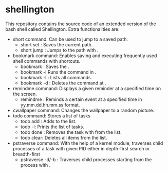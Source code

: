 # shellington

This repository contains the source code of an extended version of the bash shell called Shellington. Extra functionalities are:
* short command: Can be used to jump to a saved path.
  * short set <name>: Saves the current path.
  * short jump <name>: Jumps to the path with <name>.
* bookmark command: Enables saving and executing frequently used shell commands with shortcuts.
  * bookmark <cmd>: Saves the <cmd>.
  * bookmark -i <index> Runs the command in <index>.
  * bookmark -l : Lists all commands.
  * bookmark -d <index> : Deletes the command at <index>.
* remindme command: Displays a given reminder at a specified time on the screen.
  * remindme <time> <text>:  Reminds a certain event at a specified time in yy.mm.dd.hh.mm.ss format.
* cwallpaper command: Changes the wallpaper to a random picture.
* todo command: Stores a list of tasks
  * todo add <task>: Adds <task> to the list.
  * todo -l: Prints the list of tasks.
  * todo done <index>: Removes the task with <index> from the list.
  * todo clear: Deletes all items from the list.
* pstraverse command: With the help of a kernel module, traverses child processes of a task with given PID either in depth-first search or breadth-first 
  * pstraverse -d/-b <PID>: Traverses child processes starting from the process with <PID>.
